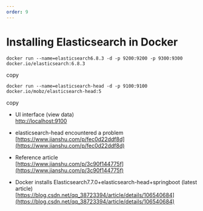 ```yaml
---
order: 9
---
```


# Installing Elasticsearch in Docker

```
docker run --name=elasticsearch6.8.3 -d -p 9200:9200 -p 9300:9300 docker.io/elasticsearch:6.8.3
```

copy

```
docker run --name=elasticsearch-head -d -p 9100:9100 docker.io/mobz/elasticsearch-head:5
```

copy

- UI interface (view data)  
  [http://localhost:9100](http://localhost:9100)

- elasticsearch-head encountered a problem  
  [https://www.jianshu.com/p/fec0d22ddf8d](https://www.jianshu.com/p/fec0d22ddf8d)

- Reference article  
  [https://www.jianshu.com/p/3c90f144775f](https://www.jianshu.com/p/3c90f144775f)

- Docker installs Elasticsearch7.7.0+elasticsearch-head+springboot (latest article)  
  [https://blog.csdn.net/qq_38723394/article/details/106540684](https://blog.csdn.net/qq_38723394/article/details/106540684)
